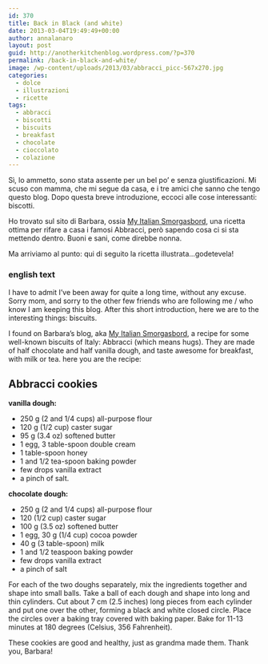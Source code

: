 ```yaml
---
id: 370
title: Back in Black (and white)
date: 2013-03-04T19:49:49+00:00
author: annalanaro
layout: post
guid: http://anotherkitchenblog.wordpress.com/?p=370
permalink: /back-in-black-and-white/
image: /wp-content/uploads/2013/03/abbracci_picc-567x270.jpg
categories:
  - dolce
  - illustrazioni
  - ricette
tags:
  - abbracci
  - biscotti
  - biscuits
  - breakfast
  - chocolate
  - cioccolato
  - colazione
---
```

Sì, lo ammetto, sono stata assente per un bel po&#8217; e senza giustificazioni. Mi scuso con mamma, che mi segue da casa, e i tre amici che sanno che tengo questo blog. Dopo questa breve introduzione, eccoci alle cose interessanti: biscotti.

Ho trovato sul sito di Barbara, ossia <a title="My Italian Smorgasbord" href="http://www.myitaliansmorgasbord.com/2011/11/20/abbracci-chocolate-vanilla-hug-cookies/" target="_blank">My Italian Smorgasbord</a>, una ricetta ottima per rifare a casa i famosi Abbracci, però sapendo cosa ci si sta mettendo dentro. Buoni e sani, come direbbe nonna.

Ma arriviamo al punto: qui di seguito la ricetta illustrata&#8230;godetevela!

### english text

I have to admit I&#8217;ve been away for quite a long time, without any excuse. Sorry mom, and sorry to the other few friends who are following me / who know I am keeping this blog. After this short introduction, here we are to the interesting things: biscuits.

I found on Barbara&#8217;s blog, aka <a title="My Italian Smorgasbord" href="http://www.myitaliansmorgasbord.com/2011/11/20/abbracci-chocolate-vanilla-hug-cookies/" target="_blank">My Italian Smorgasbord</a>, a recipe for some well-known biscuits of Italy: Abbracci (which means hugs). They are made of half chocolate and half vanilla dough, and taste awesome for breakfast, with milk or tea. here you are the recipe:

## Abbracci cookies

**vanilla dough:**
* 250 g (2 and 1/4 cups) all-purpose flour
* 120 g (1/2 cup) caster sugar
* 95 g (3.4 oz) softened butter
* 1 egg, 3 table-spoon double cream
* 1 table-spoon honey
* 1 and 1/2 tea-spoon baking powder
* few drops vanilla extract
* a pinch of salt.

**chocolate dough:**
* 250 g (2 and 1/4 cups) all-purpose flour
* 120 (1/2 cup) caster sugar
* 100 g (3.5 oz) softened butter
* 1 egg, 30 g (1/4 cup) cocoa powder
* 40 g (3 table-spoon) milk
* 1 and 1/2 teaspoon baking powder
* few drops vanilla extract
* a pinch of salt

For each of the two doughs separately, mix the ingredients together and shape into small balls. Take a ball of each dough and shape into long and thin cylinders. Cut about 7 cm (2.5 inches) long pieces from each cylinder and put one over the other, forming a black and white closed circle. Place the circles over a baking tray covered with baking paper. Bake for 11-13 minutes at 180 degrees (Celsius, 356 Fahrenheit).

These cookies are good and healthy, just as grandma made them. Thank you, Barbara!